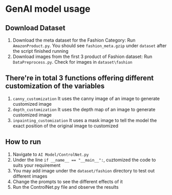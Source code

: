 # GenAI model usage

## Download Dataset
1. Download the meta dataset for the Fashion Category: Run ```AmazonProduct.py```. You should see ```fashion_meta.gzip``` under ```dataset``` after the script finished running 
2. Download images from the first 3 product of Fashion dataset: Run ```DataPreprocess.py```. Check for images in ```dataset\fashion```


## There're in total 3 functions offering different customization of the variables
1. ```canny_customization``` It uses the canny image of an image to generate customized image
2. ```depth_customization``` It uses the depth map of an image to generate customized image
3. ```inpainting_customization``` It uses a mask image to tell the model the exact position of the original image to customized


## How to run
1. Navigate to ```AI Model/ControlNet.py``` 
2. Under the line ```if __name__ == "__main__":```, cuztomized the code to suits your requirement
3. You may add image under the ```dataset/fashion``` directory to test out different images
4. Change the prompts to see the different effects of it
5. Run the ControlNet.py file and observe the results

